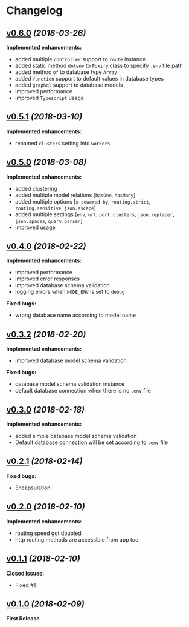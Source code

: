 # Changelog


## [v0.6.0](https://github.com/foxifyjs/foxify/releases/tag/v0.6.0) *(2018-03-26)*

**Implemented enhancements:**
- added multiple `controller` support to `route` instance
- added static method `dotenv` to `Foxify` class to specify `.env` file path
- added method `of` to database type `Array`
- added `function` support to default values in database types
- added `graphql` support to database models
- improved performance
- improved `Typescript` usage


## [v0.5.1](https://github.com/foxifyjs/foxify/releases/tag/v0.5.1) *(2018-03-10)*

**Implemented enhancements:**
- renamed `clusters` setting into `workers`


## [v0.5.0](https://github.com/foxifyjs/foxify/releases/tag/v0.5.0) *(2018-03-08)*

**Implemented enhancements:**
- added clustering
- added multiple model relations [`hasOne`, `hasMany`]
- added multiple options [`x-powered-by`, `routing.strict`, `routing.sensitive`, `json.escape`]
- added multiple settings [`env`, `url`, `port`, `clusters`, `json.replacer`, `json.spaces`, `query.parser`]
- improved usage


## [v0.4.0](https://github.com/foxifyjs/foxify/releases/tag/v0.4.0) *(2018-02-22)*

**Implemented enhancements:**
- improved performance
- improved error responses
- improved database schema validation
- logging errors when `NODE_ENV` is set to `debug`

**Fixed bugs:**
- wrong database name according to model name


## [v0.3.2](https://github.com/foxifyjs/foxify/releases/tag/v0.3.2) *(2018-02-20)*

**Implemented enhancements:**
- improved database model schema validation

**Fixed bugs:**
- database model schema validation instance
- default database connection when there is no `.env` file


## [v0.3.0](https://github.com/foxifyjs/foxify/releases/tag/v0.3.0) *(2018-02-18)*

**Implemented enhancements:**
- added simple database model schema validation
- Default database connection will be set according to `.env` file


## [v0.2.1](https://github.com/foxifyjs/foxify/releases/tag/v0.2.1) *(2018-02-14)*

**Fixed bugs:**
- Encapsulation


## [v0.2.0](https://github.com/foxifyjs/foxify/releases/tag/v0.2.0) *(2018-02-10)*

**Implemented enhancements:**
- routing speed got doubled
- http routing methods are accessible from app too


## [v0.1.1](https://github.com/foxifyjs/foxify/releases/tag/v0.1.1) *(2018-02-10)*

**Closed issues:**
- Fixed #1


## [v0.1.0](https://github.com/foxifyjs/foxify/releases/tag/v0.1.0) *(2018-02-09)*

**First Release**
